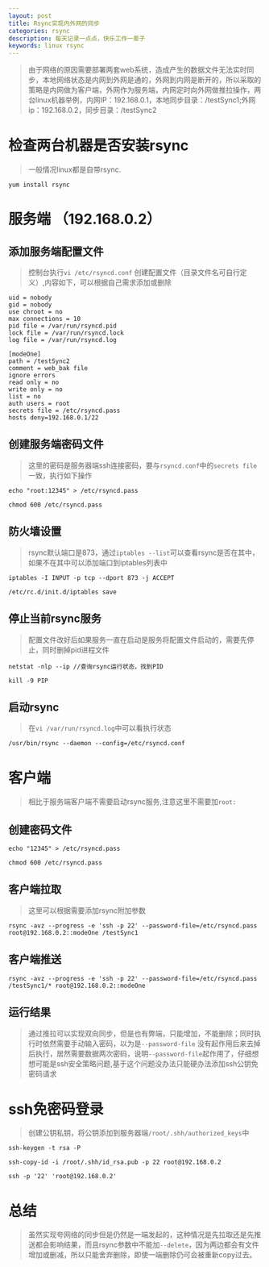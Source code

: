 ```yaml
---
layout: post
title: Rsync实现内外网的同步
categories: rsync
description: 每天记录一点点，快乐工作一辈子
keywords: linux rsync
---
```


>由于网络的原因需要部署两套web系统，造成产生的数据文件无法实时同步，本地网络状态是内网到外网是通的，外网到内网是断开的，所以采取的策略是内网做为客户端，外网作为服务端，内网定时向外网做推拉操作，两台linux机器举例，内网IP：192.168.0.1，本地同步目录：/testSync1;外网ip：192.168.0.2，同步目录：/testSync2

# 检查两台机器是否安装rsync

>一般情况linux都是自带rsync.

```shell
yum install rsync
```

# 服务端 （192.168.0.2）

## 添加服务端配置文件

>控制台执行`vi /etc/rsyncd.conf` 创建配置文件（目录文件名可自行定义）,内容如下，可以根据自己需求添加或删除

```shell
uid = nobody
gid = nobody
use chroot = no
max connections = 10
pid file = /var/run/rsyncd.pid
lock file = /var/run/rsyncd.lock
log file = /var/run/rsyncd.log

[modeOne]
path = /testSync2
comment = web_bak file
ignore errors
read only = no
write only = no
list = no
auth users = root
secrets file = /etc/rsyncd.pass
hosts deny=192.168.0.1/22
```

## 创建服务端密码文件
>这里的密码是服务器端ssh连接密码，要与`rsyncd.conf`中的`secrets file`一致，执行如下操作

```shell
echo "root:12345" > /etc/rsyncd.pass

chmod 600 /etc/rsyncd.pass
```

## 防火墙设置
>rsync默认端口是873，通过`iptables --list`可以查看rsync是否在其中，如果不在其中可以添加端口到iptables列表中

```shell
iptables -I INPUT -p tcp --dport 873 -j ACCEPT

/etc/rc.d/init.d/iptables save
```

## 停止当前rsync服务
>配置文件改好后如果服务一直在启动是服务将配置文件启动的，需要先停止，同时删掉pid进程文件

```shell
netstat -nlp --ip //查询rsync运行状态，找到PID

kill -9 PIP
```

## 启动rsync
>在`vi /var/run/rsyncd.log`中可以看执行状态

```shell
/usr/bin/rsync --daemon --config=/etc/rsyncd.conf
```

# 客户端
>相比于服务端客户端不需要启动rsync服务,注意这里不需要加`root:`

## 创建密码文件

```shell
echo "12345" > /etc/rsyncd.pass

chmod 600 /etc/rsyncd.pass
```

## 客户端拉取
>这里可以根据需要添加rsync附加参数

```shell
rsync -avz --progress -e 'ssh -p 22' --password-file=/etc/rsyncd.pass 
root@192.168.0.2::modeOne /testSync1
```

## 客户端推送
>

```shell
rsync -avz --progress -e 'ssh -p 22' --password-file=/etc/rsyncd.pass /testSync1/* root@192.168.0.2::modeOne
```

## 运行结果
>通过推拉可以实现双向同步，但是也有弊端，只能增加，不能删除；同时执行时依然需要手动输入密码，以为是`--password-file` 没有起作用后来去掉后执行，居然需要数据两次密码，说明`--password-file`起作用了，仔细想想可能是ssh安全策略问题,基于这个问题没办法只能硬办法添加ssh公钥免密码请求

# ssh免密码登录
>创建公钥私钥，将公钥添加到服务器端`/root/.shh/authorized_keys`中

```shell
ssh-keygen -t rsa -P

ssh-copy-id -i /root/.shh/id_rsa.pub -p 22 root@192.168.0.2

ssh -p '22' 'root@192.168.0.2'
```

# 总结
>虽然实现夸网络的同步但是仍然是一端发起的，这种情况是先拉取还是先推送都会影响结果，而且rsync参数中不能加`--delete`，因为两边都会有文件增加或删减，所以只能舍弃删除，即使一端删除仍可会被重新copy过去。

